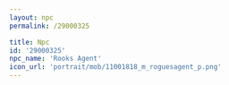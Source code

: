 ```yaml
---
layout: npc
permalink: /29000325

title: Npc
id: '29000325'
npc_name: 'Rooks Agent'
icon_url: 'portrait/mob/11001818_m_roguesagent_p.png'
---
```

